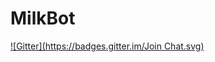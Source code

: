 MilkBot
=======
[![Gitter](https://badges.gitter.im/Join Chat.svg)](https://gitter.im/mohammedh123/MilkBot?utm_source=badge&utm_medium=badge&utm_campaign=pr-badge&utm_content=badge)
